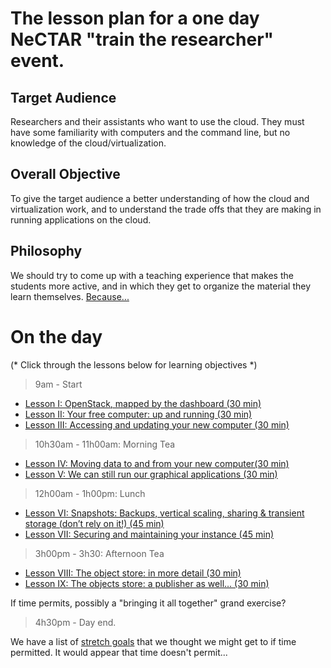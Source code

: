 # The lesson plan for a one day NeCTAR "train the researcher" event.

## Target Audience

Researchers and their assistants  who want to use the cloud. They must have some familiarity with computers and the 
command line, but no knowledge of the cloud/virtualization.

## Overall Objective

To give the target audience a better understanding of how the cloud and virtualization work, and to understand the 
trade offs that they are making in running applications on the cloud.

## Philosophy

We should try to come up with a teaching experience that makes the students more active, and in which they get to 
organize the material they learn themselves. [Because...](http://mindhacks.com/2011/10/24/make-study-more-effective-the-easy-way/)

# On the day

(* Click through the lessons below for learning objectives *)

> 9am - Start 

* [Lesson I: OpenStack, mapped by the dashboard (30 min)](lesson_I.md)
* [Lesson II: Your free computer: up and running (30 min)](lesson_II.md)
* [Lesson III: Accessing and updating your new computer (30 min)](lesson_III.md)

> 10h30am - 11h00am: Morning Tea

* [Lesson IV: Moving data to and from your new computer(30 min)](lesson_IV.md)
* [Lesson V: We can still run our graphical applications (30 min)](lesson_V.md)

> 12h00am - 1h00pm: Lunch

* [Lesson VI: Snapshots: Backups, vertical scaling, sharing & transient storage (don’t rely on it!) (45 min)](lesson_VI.md)
* [Lesson VII: Securing and maintaining your instance (45 min)](lesson_VII.md)

> 3h00pm - 3h30: Afternoon Tea

* [Lesson VIII: The object store: in more detail (30 min)](lesson_VIII.md)
* [Lesson IX: The objects store: a publisher as well… (30 min)](lesson_IX.md)

If time permits, possibly a "bringing it all together" grand exercise?

> 4h30pm - Day end.

We have a list of [stretch goals](stretch_goals.md) that we thought we might get to if time permitted. It would
appear that time doesn't permit...